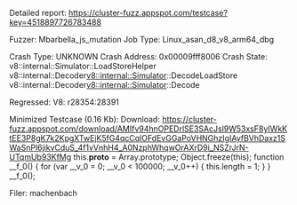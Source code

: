 Detailed report: https://cluster-fuzz.appspot.com/testcase?key=4518897726783488

Fuzzer: Mbarbella_js_mutation
Job Type: Linux_asan_d8_v8_arm64_dbg

Crash Type: UNKNOWN
Crash Address: 0x00009fff8006
Crash State:
  v8::internal::Simulator::LoadStoreHelper
  v8::internal::Decoder<v8::internal::Simulator>::DecodeLoadStore
  v8::internal::Decoder<v8::internal::Simulator>::Decode
  
Regressed: V8: r28354:28391

Minimized Testcase (0.16 Kb):
Download: https://cluster-fuzz.appspot.com/download/AMIfv94hnOPEDrlSE3SAcJsl9W53xsF8yIWkKtEE3P8gK7k2KpgXTwEjK5fG4qcCqlOFdEvGGaPoVHNGhzIgIAyfBVhDaxz1SWaSnPl6jikvCduS_4f1vVnhH4_A0NzphWhqwOrAXrD9i_NSZrJrN-UTqmUb93KfMg
this.__proto__ = Array.prototype;
Object.freeze(this);
function __f_0() {
  for (var __v_0 = 0; __v_0 < 100000; __v_0++) {
    this.length = 1;
  }
}
 __f_0();


Filer: machenbach